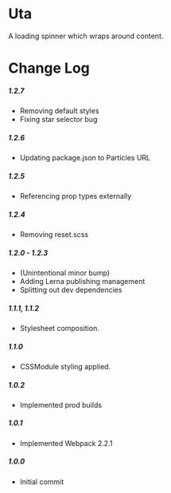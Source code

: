 # Uta

A loading spinner which wraps around content.

# Change Log

##### 1.2.7
- Removing default styles
- Fixing star selector bug

##### 1.2.6
- Updating package.json to Particles URL

##### 1.2.5
- Referencing prop types externally

##### 1.2.4
- Removing reset.scss

##### 1.2.0 - 1.2.3
- (Unintentional minor bump)
- Adding Lerna publishing management
- Splitting out dev dependencies

##### 1.1.1, 1.1.2
- Stylesheet composition.

##### 1.1.0
- CSSModule styling applied.

##### 1.0.2
- Implemented prod builds

##### 1.0.1
- Implemented Webpack 2.2.1

##### 1.0.0
- Initial commit

